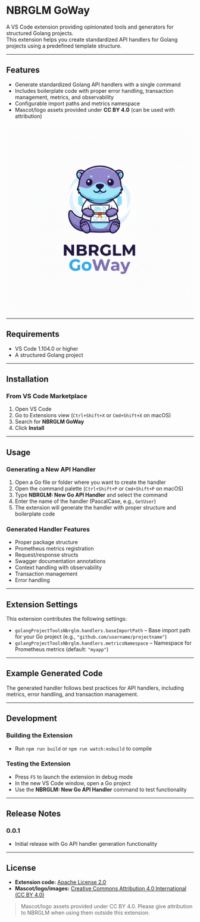 # NBRGLM GoWay

A VS Code extension providing opinionated tools and generators for structured Golang projects.  
This extension helps you create standardized API handlers for Golang projects using a predefined template structure.

---

## Features
- Generate standardized Golang API handlers with a single command  
- Includes boilerplate code with proper error handling, transaction management, metrics, and observability  
- Configurable import paths and metrics namespace  
- Mascot/logo assets provided under **CC BY 4.0** (can be used with attribution)  

<img alt="NBRGLM GoWay's Logo" src="https://github.com/nbrglm/goway/raw/main/images/logo.png">

---

## Requirements
- VS Code 1.104.0 or higher  
- A structured Golang project  

---

## Installation

### From VS Code Marketplace
1. Open VS Code  
2. Go to Extensions view (`Ctrl+Shift+X` or `Cmd+Shift+X` on macOS)  
3. Search for **NBRGLM GoWay**  
4. Click **Install**  

---

## Usage

### Generating a New API Handler
1. Open a Go file or folder where you want to create the handler  
2. Open the command palette (`Ctrl+Shift+P` or `Cmd+Shift+P` on macOS)  
3. Type **NBRGLM: New Go API Handler** and select the command  
4. Enter the name of the handler (PascalCase, e.g., `GetUser`)  
5. The extension will generate the handler with proper structure and boilerplate code  

### Generated Handler Features
- Proper package structure  
- Prometheus metrics registration  
- Request/response structs  
- Swagger documentation annotations  
- Context handling with observability  
- Transaction management  
- Error handling  

---

## Extension Settings
This extension contributes the following settings:

- `golangProjectToolsNbrglm.handlers.baseImportPath` – Base import path for your Go project (e.g., `"github.com/username/projectname"`)  
- `golangProjectToolsNbrglm.handlers.metricsNamespace` – Namespace for Prometheus metrics (default: `"myapp"`)  

---

## Example Generated Code
The generated handler follows best practices for API handlers, including metrics, error handling, and transaction management.

---

## Development

### Building the Extension
- Run `npm run build` or `npm run watch:esbuild` to compile  

### Testing the Extension
- Press `F5` to launch the extension in debug mode  
- In the new VS Code window, open a Go project  
- Use the **NBRGLM: New Go API Handler** command to test functionality  

---

## Release Notes
### 0.0.1
- Initial release with Go API handler generation functionality  

---

## License
- **Extension code:** [Apache License 2.0](https://www.apache.org/licenses/LICENSE-2.0)  
- **Mascot/logo/images:** [Creative Commons Attribution 4.0 International (CC BY 4.0)](https://creativecommons.org/licenses/by/4.0/)  

> Mascot/logo assets provided under CC BY 4.0. Please give attribution to NBRGLM when using them outside this extension.
